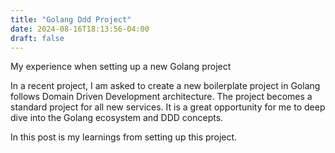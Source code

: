 ```yaml
---
title: "Golang Ddd Project"
date: 2024-08-16T18:13:56-04:00
draft: false
---
```


My experience when setting up a new Golang project

In a recent project, I am asked to create a new boilerplate project in Golang follows Domain Driven Development architecture.
The project becomes a standard project for all new services. It is a great opportunity for me to deep dive into the Golang ecosystem and DDD concepts.

In this post is my learnings from setting up this project.

<!--more-->

